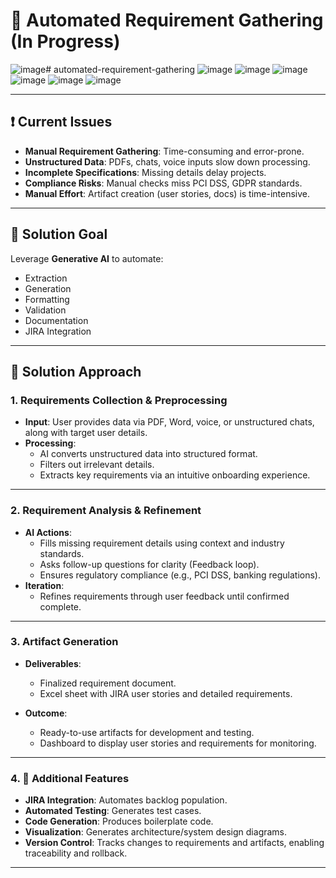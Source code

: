 # 🚧 Automated Requirement Gathering (In Progress)

![image](https://github.com/user-attachments/assets/93b690a4-5a87-4ee0-821c-cd6569a2fa79)# automated-requirement-gathering
![image](https://github.com/user-attachments/assets/192b5bbe-dc85-410b-b5dd-f9306cca7018)
![image](https://github.com/user-attachments/assets/8ca29d88-c9d4-4f15-bae7-c3ecdf5bc163)
![image](https://github.com/user-attachments/assets/c8724d08-49ec-4e92-b78c-92ed66a87b1f)
![image](https://github.com/user-attachments/assets/f9b3b42e-a55f-4647-a8e8-dca93665482e)
![image](https://github.com/user-attachments/assets/7741a337-b5cb-443e-9747-244d9fad5c1e)
![image](https://github.com/user-attachments/assets/1d40a322-8d5b-4f82-a823-fb0f27afdb95)

---

## ❗ Current Issues

- **Manual Requirement Gathering**: Time-consuming and error-prone.
- **Unstructured Data**: PDFs, chats, voice inputs slow down processing.
- **Incomplete Specifications**: Missing details delay projects.
- **Compliance Risks**: Manual checks miss PCI DSS, GDPR standards.
- **Manual Effort**: Artifact creation (user stories, docs) is time-intensive.

---

## 🎯 Solution Goal

Leverage **Generative AI** to automate:
- Extraction
- Generation
- Formatting
- Validation
- Documentation
- JIRA Integration

---

## 🧠 Solution Approach

### 1. Requirements Collection & Preprocessing

- **Input**: User provides data via PDF, Word, voice, or unstructured chats, along with target user details.
- **Processing**:
  - AI converts unstructured data into structured format.
  - Filters out irrelevant details.
  - Extracts key requirements via an intuitive onboarding experience.

---

### 2. Requirement Analysis & Refinement

- **AI Actions**:
  - Fills missing requirement details using context and industry standards.
  - Asks follow-up questions for clarity (Feedback loop).
  - Ensures regulatory compliance (e.g., PCI DSS, banking regulations).
- **Iteration**:
  - Refines requirements through user feedback until confirmed complete.

---

### 3. Artifact Generation

- **Deliverables**:
  - Finalized requirement document.
  - Excel sheet with JIRA user stories and detailed requirements.

- **Outcome**:
  - Ready-to-use artifacts for development and testing.
  - Dashboard to display user stories and requirements for monitoring.

---

### 4. 🔧 Additional Features

- **JIRA Integration**: Automates backlog population.
- **Automated Testing**: Generates test cases.
- **Code Generation**: Produces boilerplate code.
- **Visualization**: Generates architecture/system design diagrams.
- **Version Control**: Tracks changes to requirements and artifacts, enabling traceability and rollback.

---
